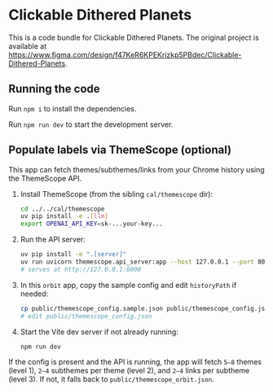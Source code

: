 
  # Clickable Dithered Planets

  This is a code bundle for Clickable Dithered Planets. The original project is available at https://www.figma.com/design/f47KeR6KPEKrizkp5PBdec/Clickable-Dithered-Planets.

  ## Running the code

  Run `npm i` to install the dependencies.

  Run `npm run dev` to start the development server.
  
  ## Populate labels via ThemeScope (optional)

  This app can fetch themes/subthemes/links from your Chrome history using the ThemeScope API.

  1. Install ThemeScope (from the sibling `cal/themescope` dir):

     ```bash
     cd ../../cal/themescope
     uv pip install -e .[llm]
     export OPENAI_API_KEY=sk-...your-key...
     ```

  2. Run the API server:

     ```bash
     uv pip install -e ".[server]"
     uv run uvicorn themescope.api_server:app --host 127.0.0.1 --port 8000
     # serves at http://127.0.0.1:8000
     ```

  3. In this `orbit` app, copy the sample config and edit `historyPath` if needed:

     ```bash
     cp public/themescope_config.sample.json public/themescope_config.json
     # edit public/themescope_config.json
     ```

  4. Start the Vite dev server if not already running:

     ```bash
     npm run dev
     ```

  If the config is present and the API is running, the app will fetch `5–8` themes (level 1), `2–4` subthemes per theme (level 2), and `2–4` links per subtheme (level 3). If not, it falls back to `public/themescope_orbit.json`.
  